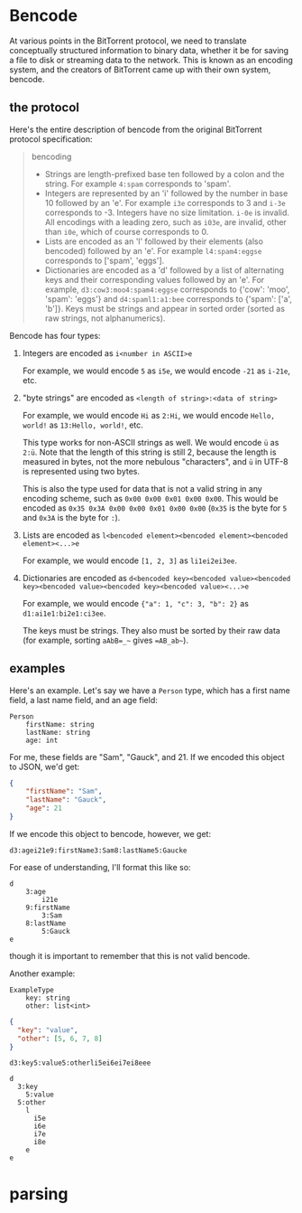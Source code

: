 # Bencode

At various points in the BitTorrent protocol, we need to translate conceptually structured information to binary data, whether it be for saving a file to disk or streaming data to the network. This is known as an encoding system, and the creators of BitTorrent came up with their own system, bencode. 

## the protocol

Here's the entire description of bencode from the original BitTorrent protocol specification:

> bencoding
>
> - Strings are length-prefixed base ten followed by a colon and the string. For example `4:spam` corresponds to 'spam'.
> - Integers are represented by an 'i' followed by the number in base 10 followed by an 'e'. For example `i3e` corresponds to 3 and `i-3e` corresponds to -3. Integers have no size limitation. `i-0e` is invalid. All encodings with a leading zero, such as `i03e`, are invalid, other than `i0e`, which of course corresponds to 0.
> - Lists are encoded as an 'l' followed by their elements (also bencoded) followed by an 'e'. For example `l4:spam4:eggse` corresponds to ['spam', 'eggs'].
> - Dictionaries are encoded as a 'd' followed by a list of alternating keys and their corresponding values followed by an 'e'. For example, `d3:cow3:moo4:spam4:eggse` corresponds to {'cow': 'moo', 'spam': 'eggs'} and `d4:spaml1:a1:bee` corresponds to {'spam': ['a', 'b']}. Keys must be strings and appear in sorted order (sorted as raw strings, not alphanumerics).

Bencode has four types:

1. Integers are encoded as `i<number in ASCII>e`
    
    For example, we would encode `5` as `i5e`, we would encode `-21` as `i-21e`, etc.

2. "byte strings" are encoded as `<length of string>:<data of string>`

    For example, we would encode `Hi` as `2:Hi`, we would encode `Hello, world!` as `13:Hello, world!`, etc.

    This type works for non-ASCII strings as well. We would encode `ü` as `2:ü`. Note that the length of this string is still 2, because the length is measured in bytes, not the more nebulous "characters", and `ü` in UTF-8 is represented using two bytes.

    This is also the type used for data that is not a valid string in any encoding scheme, such as `0x00 0x00 0x01 0x00 0x00`. This would be encoded as `0x35 0x3A 0x00 0x00 0x01 0x00 0x00` (`0x35` is the byte for `5` and `0x3A` is the byte for `:`).

3. Lists are encoded as `l<bencoded element><bencoded element><bencoded element><...>e`

    For example, we would encode `[1, 2, 3]` as `li1ei2ei3ee`.

4. Dictionaries are encoded as `d<bencoded key><bencoded value><bencoded key><bencoded value><bencoded key><bencoded value><...>e`

    For example, we would encode `{"a": 1, "c": 3, "b": 2}` as `d1:ai1e1:bi2e1:ci3ee`.

    The keys must be strings. They also must be sorted by their raw data (for example, sorting `aAbB=_~` gives `=AB_ab~`).

## examples

Here's an example. Let's say we have a `Person` type, which has a first name field, a last name field, and an age field:

```
Person
    firstName: string
    lastName: string
    age: int
```

For me, these fields are "Sam", "Gauck", and 21. If we encoded this object to JSON, we'd get:
```json
{
    "firstName": "Sam",
    "lastName": "Gauck",
    "age": 21
}
```

If we encode this object to bencode, however, we get:
```bencode
d3:agei21e9:firstName3:Sam8:lastName5:Gaucke
```

For ease of understanding, I'll format this like so:
```bencode
d
    3:age
        i21e
    9:firstName
        3:Sam
    8:lastName
        5:Gauck
e
```
though it is important to remember that this is not valid bencode.

Another example:

```
ExampleType
    key: string
    other: list<int>
```

```json
{
  "key": "value",
  "other": [5, 6, 7, 8]
}
```

```bencode
d3:key5:value5:otherli5ei6ei7ei8eee
```

```bencode
d
  3:key
    5:value
  5:other
    l
      i5e
      i6e
      i7e
      i8e
    e
e
```

# parsing
